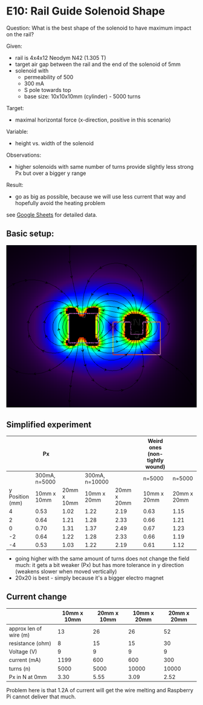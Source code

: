 # E10: Rail Guide Solenoid Shape
Question: What is the best shape of the solenoid to have maximum impact on the rail?

Given:
- rail is 4x4x12 Neodym N42 (1.305 T)
- target air gap between the rail and the end of the solenoid of 5mm
- solenoid with
  - permeability of 500
  - 300 mA
  - S pole towards top
  - base size: 10x10x10mm  (cylinder) - 5000 turns

Target:
- maximal horizontal force (x-direction, positive in this scenario)

Variable:
- height vs. width of the solenoid


Observations:
- higher solenoids with same number of turns provide slightly less strong Px but over a bigger y range

Result:
- go as big as possible, because we will use less current that way and hopefully avoid the heating problem

see [Google Sheets](https://docs.google.com/spreadsheets/d/1-nTOAxxbFqjPpGzVE3cWuoPyFOnyhRpN7xA-p9OE-tk/edit#gid=1321953808) for detailed data.


## Basic setup:

![10x10](images/2020-05-23-22-10-24.png)


## Simplified experiment

|                 | Px            |             |                |             |   | Weird ones (non-tightly wound) |             |
|-----------------|---------------|-------------|----------------|-------------|---|--------------------------------|-------------|
|                 | 300mA, n=5000 |             | 300mA, n=10000 |             |   | n=5000                         | n=5000      |
| y Position (mm) | 10mm x 10mm   | 20mm x 10mm | 10mm x 20mm    | 20mm x 20mm |   | 10mm x 20mm                    | 20mm x 20mm |
| 4               | 0.53          | 1.02        | 1.22           | 2.19        |   | 0.63                           | 1.15        |
| 2               | 0.64          | 1.21        | 1.28           | 2.33        |   | 0.66                           | 1.21        |
| 0               | 0.70          | 1.31        | 1.37           | 2.49        |   | 0.67                           | 1.23        |
| -2              | 0.64          | 1.22        | 1.28           | 2.33        |   | 0.66                           | 1.19        |
| -4              | 0.53          | 1.03        | 1.22           | 2.19        |   | 0.61                           | 1.12        |

- going higher with the same amount of turns does not change the field much: it gets a bit weaker (Px) but has more tolerance in y direction (weakens slower when moved vertically)
- 20x20 is best - simply because it's a bigger electro magnet

## Current change

|                        | 10mm x 10mm | 20mm x 10mm | 10mm x 20mm | 20mm x 20mm |
|------------------------|-------------|-------------|-------------|-------------|
| approx len of wire (m) | 13          | 26          | 26          | 52          |
| resistance (ohm)       | 8           | 15          | 15          | 30          |
| Voltage (V)            | 9           | 9           | 9           | 9           |
| current (mA)           | 1199        | 600         | 600         | 300         |
| turns (n)              | 5000        | 5000        | 10000       | 10000       |
| Px in N at 0mm         | 3.30        | 5.55        | 3.09        | 2.52        |

Problem here is that 1.2A of current will get the wire melting and Raspberry Pi cannot deliver that much.